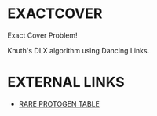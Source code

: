 # EXACTCOVER
Exact Cover Problem! <br/>

Knuth's DLX algorithm using Dancing Links. <br/>

# EXTERNAL LINKS

- [RARE PROTOGEN TABLE](https://docs.google.com/spreadsheets/d/1wWI_TfOo285igg_lILlKvnEh2FS0ECZexTQNKtWlFf4/edit?usp=sharing)
